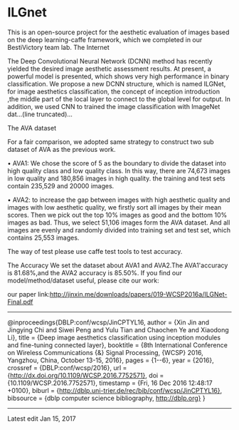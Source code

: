 # ILGnet

This is an open-source project for the aesthetic evaluation of images based on the deep learning-caffe framework, which we completed in our BestiVictory team lab.
The Internet

The Deep Convolutional Neural Network (DCNN) method has recently yielded the desired image aesthetic assessment results. At present, a powerful model is presented, which shows very high performance in binary classification. We propose a new DCNN structure, which is named ILGNet, for image aesthetics classification, the concept of inception introduction ,the middle part of the local layer to connect to the global level for output. In addition, we used CNN to trained the image classification with ImageNet dat...(line truncated)...

The AVA dataset

For a fair comparison, we adopted same strategy to construct
two sub dataset of AVA as the previous work.

• AVA1: We chose the score of 5 as the boundary to divide
the dataset into high quality class and low quality class.
In this way, there are 74,673 images in low quality and
180,856 images in high quality. the training and test sets
contain 235,529 and 20000 images.

• AVA2: to increase the gap between images with high
aesthetic quality and images with low aesthetic quality,
we firstly sort all images by their mean scores. Then we
pick out the top 10% images as good and the bottom 10%
images as bad. Thus, we select 51,106 images form the
AVA dataset. And all images are evenly and randomly
divided into training set and test set, which contains
25,553 images.

The way of test
please use caffe test tools to test accuracy.

The Accuracy 
We set the dataset about AVA1 and AVA2.The AVA1'accuracy is 81.68%,and the AVA2 accuracy is 85.50%.
If you find our model/method/dataset useful, please cite our work:

our paper link:http://jinxin.me/downloads/papers/019-WCSP2016a/ILGNet-Final.pdf

*************************************************************************************
@inproceedings{DBLP:conf/wcsp/JinCPTYL16,
  author    = {Xin Jin and
               Jingying Chi and
               Siwei Peng and
               Yulu Tian and
               Chaochen Ye and
               Xiaodong Li},
  title     = {Deep image aesthetics classification using inception modules and fine-tuning
               connected layer},
  booktitle = {8th International Conference on Wireless Communications {\&} Signal
               Processing, {WCSP} 2016, Yangzhou, China, October 13-15, 2016},
  pages     = {1--6},
  year      = {2016},
  crossref  = {DBLP:conf/wcsp/2016},
  url       = {http://dx.doi.org/10.1109/WCSP.2016.7752571},
  doi       = {10.1109/WCSP.2016.7752571},
  timestamp = {Fri, 16 Dec 2016 12:48:17 +0100},
  biburl    = {http://dblp.uni-trier.de/rec/bib/conf/wcsp/JinCPTYL16},
  bibsource = {dblp computer science bibliography, http://dblp.org}
}
***************************************************************************************


Latest edit
Jan 15, 2017




